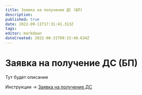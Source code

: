 ```yaml
---
title: Заявка на получение ДС (БП)
description: 
published: true
date: 2022-09-11T17:31:41.313Z
tags: 
editor: markdown
dateCreated: 2022-08-31T09:15:40.634Z
---
```


# Заявка на получение ДС (БП)

Тут будет описание

Инструкции -> [Заявка на получение ДС](../kassa/zayavka-na-poluchenie-ds.md)
